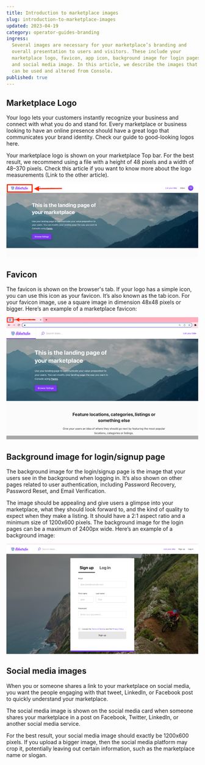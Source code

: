 ```yaml
---
title: Introduction to marketplace images
slug: introduction-to-marketplace-images
updated: 2023-04-19
category: operator-guides-branding
ingress:
  Several images are necessary for your marketplace’s branding and
  overall presentation to users and visitors. These include your
  marketplace logo, favicon, app icon, background image for login pages,
  and social media image. In this article, we describe the images that
  can be used and altered from Console.
published: true
---
```


## Marketplace Logo

Your logo lets your customers instantly recognize your business and
connect with what you do and stand for. Every marketplace or business
looking to have an online presence should have a great logo that
communicates your brand identity. Check our guide to good-looking logos
here.

Your marketplace logo is shown on your marketplace Top bar. For the best
result, we recommend using a file with a height of 48 pixels and a width
of 48–370 pixels. Check this article if you want to know more about the
logo measurements (Link to the other article).

![logo](./logo.png)

## Favicon

The favicon is shown on the browser's tab. If your logo has a simple
icon, you can use this icon as your favicon. It’s also known as the tab
icon. For your favicon image, use a square image in dimension 48x48
pixels or bigger. Here’s an example of a marketplace favicon:

![favicon](./favicon.png)

## Background image for login/signup page

The background image for the login/signup page is the image that your
users see in the background when logging in. It’s also shown on other
pages related to user authentication, including Password Recovery,
Password Reset, and Email Verification.

The image should be appealing and give users a glimpse into your
marketplace, what they should look forward to, and the kind of quality
to expect when they make a listing. It should have a 2:1 aspect ratio
and a minimum size of 1200x600 pixels. The background image for the
login pages can be a maximum of 2400px wide. Here’s an example of a
background image:

![background image](./background-image.png)

## Social media images

When you or someone shares a link to your marketplace on social media,
you want the people engaging with that tweet, LinkedIn, or Facebook post
to quickly understand your marketplace.

The social media image is shown on the social media card when someone
shares your marketplace in a post on Facebook, Twitter, LinkedIn, or
another social media service.

For the best result, your social media image should exactly be 1200x600
pixels. If you upload a bigger image, then the social media platform may
crop it, potentially leaving out certain information, such as the
marketplace name or slogan.
